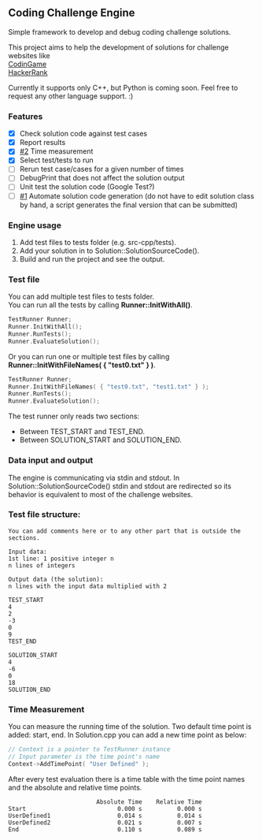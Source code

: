 ## Coding Challenge Engine
Simple framework to develop and debug coding challenge solutions.

This project aims to help the development of solutions for challenge websites like  
[CodinGame](https://www.codingame.com)  
[HackerRank](https://www.hackerrank.com)  

Currently it supports only C++, but Python is coming soon. Feel free to request any other language support. :)

### Features
- [x] Check solution code against test cases
- [x] Report results
- [x] [#2](https://github.com/mandyedi/coding-challenge-engine/issues/2 "Time measurement #2") Time measurement
- [x] Select test/tests to run
- [ ] Rerun test case/cases for a given number of times
- [ ] DebugPrint that does not affect the solution output
- [ ] Unit test the solution code (Google Test?)
- [ ] [#1](https://github.com/mandyedi/coding-challenge-engine/issues/1 "Solution cocde generation #1") Automate solution code generation (do not have to edit solution class by hand, a script generates the final version that can be submitted)

### Engine usage
 1. Add test files to tests folder (e.g. src-cpp/tests).
 2. Add your solution in to Solution::SolutionSourceCode().
 3. Build and run the project and see the output.

### Test file
You can add multiple test files to tests folder.  
You can run all the tests by calling **Runner::InitWithAll()**.
```cpp
TestRunner Runner;
Runner.InitWithAll();
Runner.RunTests();
Runner.EvaluateSolution();
```
Or you can run one or multiple test files by calling **Runner::InitWithFileNames( { "test0.txt" } )**.
```cpp
TestRunner Runner;
Runner.InitWithFileNames( { "test0.txt", "test1.txt" } );
Runner.RunTests();
Runner.EvaluateSolution();
```
The test runner only reads two sections:
 - Between TEST_START and TEST_END.
 - Between SOLUTION_START and SOLUTION_END.

### Data input and output
The engine is communicating via stdin and stdout.
In Solution::SolutionSourceCode() stdin and stdout are redirected so its behavior is equivalent to most of the challenge websites.

### Test file structure:  
```
You can add comments here or to any other part that is outside the sections.

Input data:
1st line: 1 positive integer n
n lines of integers

Output data (the solution):
n lines with the input data multiplied with 2

TEST_START
4
2
-3
0
9
TEST_END

SOLUTION_START
4
-6
0
18
SOLUTION_END
```

### Time Measurement
You can measure the running time of the solution. Two default time point is added: start, end.
In Solution.cpp you can add a new time point as below:
```cpp
// Context is a pointer to TestRunner instance
// Input parameter is the time point's name
Context->AddTimePoint( "User Defined" );
```
After every test evaluation there is a time table with the time point names and the absolute and relative time points.
```
                         Absolute Time    Relative Time
Start                          0.000 s          0.000 s
UserDefined1                   0.014 s          0.014 s
UserDefined2                   0.021 s          0.007 s
End                            0.110 s          0.089 s
```
